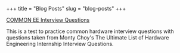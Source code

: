 
+++
title = "Blog Posts"
slug = "blog-posts"
+++


[COMMON EE Interview Questions](/ee-questions/)

This is a test to practice common hardware interview questions with questions taken from Monty Choy's The Ultimate List of Hardware Engineering Internship Interview Questions.
